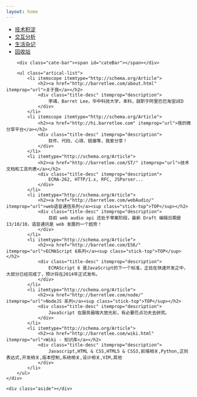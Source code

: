```yaml
---
layout: home
---
```


<div class="index-content trash">
    <div class="section">
        <ul class="artical-cate">
            <li><a href="http://barretlee.com/"><span>技术积淀</span></a></li>
            <li><a href="http://barretlee.com/opinion"><span>交互分析</span></a></li>
            <li><a href="http://barretlee.com/life"><span>生活杂记</span></a></li>
            <li class="on"><a href="http://barretlee.com/trash"><span>回收站</span></a></li>
        </ul>

        <div class="cate-bar"><span id="cateBar"></span></div>

        <ul class="artical-list">
            <li itemscope itemtype="http://schema.org/Article">
                <h2><a href="http://barretlee.com/about.html" itemprop="url">关于我</a></h2>
                <div class="title-desc" itemprop="description">
                    李靖，Barret Lee，华中科技大学，本科，就职于阿里巴巴淘宝UED
                </div>
            </li>
            <li itemscope itemtype="http://schema.org/Article">
                <h2><a href="http://hi.barretlee.com" itemprop="url">我的微分享平台</a></h2>
                <div class="title-desc" itemprop="description">
                    软件、代码、心得、链接等，我爱分享！
                </div>
            </li>
            <li itemtype="http://schema.org/Article">
                <h2><a href="http://barretlee.com/ST/" itemprop="url">技术文档和工具列表</a></h2>
                <div class="title-desc" itemprop="description">
                    ECMA-262, HTTP/1.x, RFC, JSParser...
                </div>
            </li>
            <li itemtype="http://schema.org/Article">
                <h2><a href="http://barretlee.com/webAudio/" itemprop="url">web语音通信系列</a><sup class="stick-top">TOP</sup></h2>
                <div class="title-desc" itemprop="description">
                    目前 web audio api 还处于草案阶段，最新 Draft 编辑日期是 13/10/10，语音通讯是 web 发展的一个趋势！
                </div>
            </li>
            <li itemtype="http://schema.org/Article">
                <h2><a href="http://barretlee.com/ES6/" itemprop="url">ECMAScript 6系列</a><sup class="stick-top">TOP</sup></h2>
                <div class="title-desc" itemprop="description">
                    ECMAScript 6 是JavaScript的下一个标准，正处在快速开发之中，大部分已经完成了，预计将在2014年正式发布。
                </div>
            </li>
            <li itemtype="http://schema.org/Article">
                <h2><a href="http://barretlee.com/node/" itemprop="url">NodeJS 系列</a><sup class="stick-top">TOP</sup></h2>
                <div class="title-desc" itemprop="description">
                    JavaScript 在服务器端大放光彩，有必要花点功夫去研究。
                </div>
            </li>
            <li itemtype="http://schema.org/Article">
                <h2><a href="http://barretlee.com/wiki.html" itemprop="url">Wiki - 知识库</a></h2>
                <div class="title-desc" itemprop="description">
                    Javascript,HTML & CSS,HTML5 & CSS3,前端相关,Python,正则表达式,开发相关,版本控制,系统相关,设计相关,VIM,其他
                </div>
            </li>
        </ul>
    </div>

    <div class="aside"></div>
</div>
